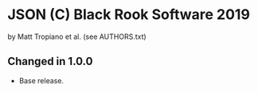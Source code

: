 JSON (C) Black Rook Software 2019 
=================================
by Matt Tropiano et al. (see AUTHORS.txt)


Changed in 1.0.0
----------------

- Base release.
